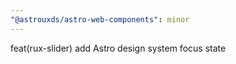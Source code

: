 ```yaml
---
"@astrouxds/astro-web-components": minor
---
```


feat(rux-slider) add Astro design system focus state
